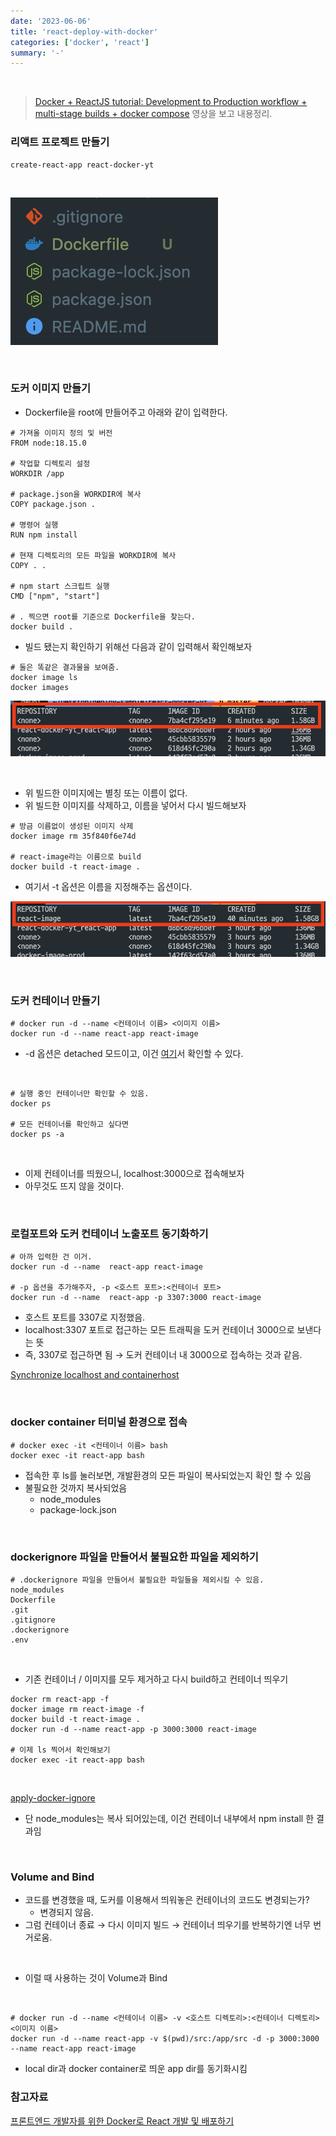 ```yaml
---
date: '2023-06-06'
title: 'react-deploy-with-docker'
categories: ['docker', 'react']
summary: '-'
---
```


<br>

> [Docker + ReactJS tutorial: Development to Production workflow + multi-stage builds + docker compose](https://youtu.be/3xDAU5cvi5E) 영상을 보고 내용정리.

### 리액트 프로젝트 만들기

```
create-react-app react-docker-yt
```

<br>

![root에 Dockerfile 생성](./root%EC%97%90-dockerfile-%EC%83%9D%EC%84%B1.png)

<br>

### 도커 이미지 만들기

- Dockerfile을 root에 만들어주고 아래와 같이 입력한다.

```DOCKER
# 가져올 이미지 정의 및 버전
FROM node:18.15.0

# 작업할 디렉토리 설정
WORKDIR /app

# package.json을 WORKDIR에 복사
COPY package.json .

# 명령어 실행
RUN npm install

# 현재 디렉토리의 모든 파일을 WORKDIR에 복사
COPY . .

# npm start 스크립트 실행
CMD ["npm", "start"]

# . 찍으면 root를 기준으로 Dockerfile을 찾는다.
docker build .
```

- 빌드 됐는지 확인하기 위해선 다음과 같이 입력해서 확인해보자

```
# 둘은 똑같은 결과물을 보여줌.
docker image ls
docker images
```

![docker images 찍어본 결과](./docker-images.png)

<br>

- 위 빌드한 이미지에는 별칭 또는 이름이 없다.
- 위 빌드한 이미지를 삭제하고, 이름을 넣어서 다시 빌드해보자

```
# 방금 이름없이 생성된 이미지 삭제
docker image rm 35f840f6e74d

# react-image라는 이름으로 build
docker build -t react-image .
```

- 여기서 -t 옵션은 이름을 지정해주는 옵션이다.

![docker image for name](./docker-images-for-name.png)

<br>

### 도커 컨테이너 만들기

```
# docker run -d --name <컨테이너 이름> <이미지 이름>
docker run -d --name react-app react-image
```

- -d 옵션은 detached 모드이고, 이건 [여기](https://github.com/Geuni620/TIL/blob/main/Docker/%5BDocker%5D%20attached%20vs%20detached%20mode.md)서 확인할 수 있다.

<br>

```
# 실행 중인 컨테이너만 확인할 수 있음.
docker ps

# 모든 컨테이너를 확인하고 싶다면
docker ps -a
```

<br>

- 이제 컨테이너를 띄웠으니, localhost:3000으로 접속해보자
- 아무것도 뜨지 않을 것이다.

<br>

### 로컬포트와 도커 컨테이너 노출포트 동기화하기

```
# 아까 입력한 건 이거.
docker run -d --name  react-app react-image

# -p 옵션을 추가해주자, -p <호스트 포트>:<컨테이너 포트>
docker run -d --name  react-app -p 3307:3000 react-image
```

- 호스트 포트를 3307로 지정했음.
- localhost:3307 포트로 접근하는 모든 트래픽을 도커 컨테이너 3000으로 보낸다는 뜻
- 즉, 3307로 접근하면 됨 → 도커 컨테이너 내 3000으로 접속하는 것과 같음.

[Synchronize localhost and containerhost](./localhost-container-host.png)

<br>

### docker container 터미널 환경으로 접속

```
# docker exec -it <컨테이너 이름> bash
docker exec -it react-app bash
```

- 접속한 후 ls를 눌러보면, 개발환경의 모든 파일이 복사되었는지 확인 할 수 있음
- 불필요한 것까지 복사되었음
  - node_modules
  - package-lock.json

<br>

### dockerignore 파일을 만들어서 불필요한 파일을 제외하기

```
# .dockerignore 파일을 만들어서 불필요한 파일들을 제외시킬 수 있음.
node_modules
Dockerfile
.git
.gitignore
.dockerignore
.env
```

<br>

- 기존 컨테이너 / 이미지를 모두 제거하고 다시 build하고 컨테이너 띄우기

```
docker rm react-app -f
docker image rm react-image -f
docker build -t react-image .
docker run -d --name react-app -p 3000:3000 react-image

# 이제 ls 찍어서 확인해보기
docker exec -it react-app bash
```

<br>

[apply-docker-ignore](./apply-dockerignore.png)

- 단 node_modules는 복사 되어있는데, 이건 컨테이너 내부에서 npm install 한 결과임

<br>

### Volume and Bind

- 코드를 변경했을 때, 도커를 이용해서 띄워놓은 컨테이너의 코드도 변경되는가?
  - 변경되지 않음.
- 그럼 컨테이너 종료 → 다시 이미지 빌드 → 컨테이너 띄우기를 반복하기엔 너무 번거로움.

<br>

- 이럴 때 사용하는 것이 Volume과 Bind

<br>

```
# docker run -d --name <컨테이너 이름> -v <호스트 디렉토리>:<컨테이너 디렉토리> <이미지 이름>
docker run -d --name react-app -v $(pwd)/src:/app/src -d -p 3000:3000 --name react-app react-image
```

- local dir과 docker container로 띄운 app dir를 동기화시킴

### 참고자료

[프론트엔드 개발자를 위한 Docker로 React 개발 및 배포하기](https://velog.io/@oneook/Docker%EB%A1%9C-React-%EA%B0%9C%EB%B0%9C-%EB%B0%8F-%EB%B0%B0%ED%8F%AC%ED%95%98%EA%B8%B0)
